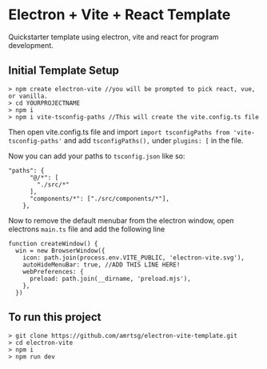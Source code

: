 # Electron + Vite + React Template

Quickstarter template using electron, vite and react for program development.

## Initial Template Setup
```
> npm create electron-vite //you will be prompted to pick react, vue, or vanilla.
> cd YOURPROJECTNAME
> npm i
> npm i vite-tsconfig-paths //This will create the vite.config.ts file
```
Then open vite.config.ts file and import ```import tsconfigPaths from 'vite-tsconfig-paths'``` and add ```tsconfigPaths(),``` under ```plugins: [``` in the file.

Now you can add your paths to ```tsconfig.json``` like so:
```
"paths": {
      "@/*": [
        "./src/*"
      ],
      "components/*": ["./src/components/*"],
    },
```

Now to remove the default menubar from the electron window, open electrons ```main.ts``` file and add the following line
```
function createWindow() {
  win = new BrowserWindow({
    icon: path.join(process.env.VITE_PUBLIC, 'electron-vite.svg'),
    autoHideMenuBar: true, //ADD THIS LINE HERE!
    webPreferences: {
      preload: path.join(__dirname, 'preload.mjs'),
    },
  })
```

## To run this project
```
> git clone https://github.com/amrtsg/electron-vite-template.git
> cd electron-vite
> npm i
> npm run dev
```